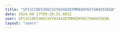 ```yaml
---
title: "SP11CCDE53K6CSVY8344Z87MM0ZHY6X7SN4X55EQA"
date: 2024-09-17T09:20:51.601Z
user: SP11CCDE53K6CSVY8344Z87MM0ZHY6X7SN4X55EQA
layout: "users"
---
```

    